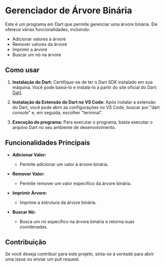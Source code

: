 # Gerenciador de Árvore Binária

Este é um programa em Dart que permite gerenciar uma árvore binária. Ele oferece várias funcionalidades, incluindo:

- Adicionar valores à árvore
- Remover valores da árvore
- Imprimir a árvore
- Buscar um nó na árvore

## Como usar

1. **Instalação do Dart:**
   Certifique-se de ter o Dart SDK instalado em sua máquina. Você pode baixá-lo e instalá-lo a partir do site oficial do Dart: [Dart](https://dart.dev/get-dart).

2. **Instalação da Extensão do Dart no VS Code:**
   Após instalar a extensão do Dart, você pode abrir as configurações no VS Code, buscar por "dart console" e, em seguida, escolher "terminal".

3. **Execução do programa:**
   Para executar o programa, basta executar o arquivo Dart no seu ambiente de desenvolvimento.

## Funcionalidades Principais

- **Adicionar Valor:**
  - Permite adicionar um valor à árvore binária.

- **Remover Valor:**
  - Permite remover um valor específico da árvore binária.

- **Imprimir Árvore:**
  - Imprime a estrutura da árvore binária.

- **Buscar Nó:**
  - Busca um nó específico na árvore binária e retorna suas coordenadas.

## Contribuição
Se você deseja contribuir para este projeto, sinta-se à vontade para abrir uma issue ou enviar um pull request.
